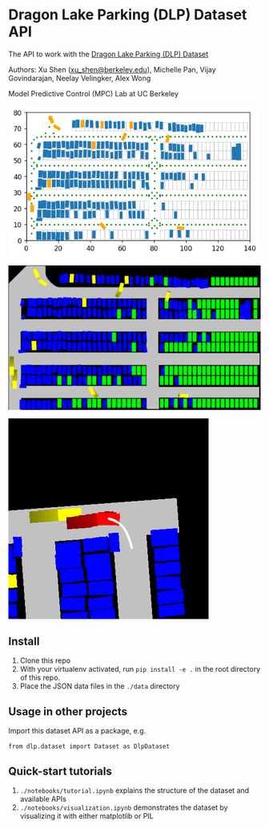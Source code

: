 # Dragon Lake Parking (DLP) Dataset API
The API to work with the [Dragon Lake Parking (DLP) Dataset](https://sites.google.com/berkeley.edu/dlp-dataset)

Authors: Xu Shen (xu_shen@berkeley.edu), Michelle Pan, Vijay Govindarajan, Neelay Velingker, Alex Wong

Model Predictive Control (MPC) Lab at UC Berkeley

![Normal Visualization](docs/dlp_vis.png)

![Semantic Visualization](docs/dlp_semantic.png)

![Instance Centric View](docs/inst_centric.png)

## Install

1. Clone this repo
2. With your virtualenv activated, run `pip install -e .` in the root directory of this repo.
3. Place the JSON data files in the `./data` directory

## Usage in other projects

Import this dataset API as a package, e.g.

```
from dlp.dataset import Dataset as DlpDataset
```

## Quick-start tutorials

1. `./notebooks/tutorial.ipynb` explains the structure of the dataset and available APIs
2. `./notebooks/visualization.ipynb` demonstrates the dataset by visualizing it with either matplotlib or PIL